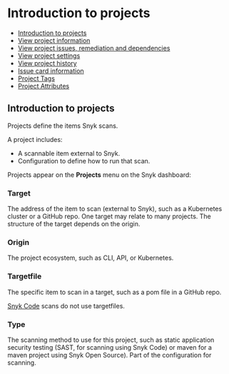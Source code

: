 # Introduction to projects

* [ Introduction to projects](https://github.com/snyk/user-docs/tree/75cbddc84902693171786610d68edd1dc502bd55/hc/en-us/articles/360019058297-Introduction-to-projects/README.md)
* [ View project information](https://github.com/snyk/user-docs/tree/75cbddc84902693171786610d68edd1dc502bd55/hc/en-us/articles/360011450838-View-project-information/README.md)
* [ View project issues, remediation and dependencies](https://github.com/snyk/user-docs/tree/75cbddc84902693171786610d68edd1dc502bd55/hc/en-us/articles/360016910877-View-project-issues-remediation-and-dependencies/README.md)
* [ View project settings](https://github.com/snyk/user-docs/tree/75cbddc84902693171786610d68edd1dc502bd55/hc/en-us/articles/360017002718-View-project-settings/README.md)
* [ View project history](https://github.com/snyk/user-docs/tree/75cbddc84902693171786610d68edd1dc502bd55/hc/en-us/articles/360016910977-View-project-history/README.md)
* [ Issue card information](https://github.com/snyk/user-docs/tree/75cbddc84902693171786610d68edd1dc502bd55/hc/en-us/articles/360018049037-Issue-card-information/README.md)
* [ Project Tags](https://github.com/snyk/user-docs/tree/75cbddc84902693171786610d68edd1dc502bd55/hc/en-us/articles/360013865038-Project-Tags/README.md)
* [ Project Attributes](https://github.com/snyk/user-docs/tree/75cbddc84902693171786610d68edd1dc502bd55/hc/en-us/articles/360012703537-Project-Attributes/README.md)

## Introduction to projects

Projects define the items Snyk scans.

A project includes:

* A scannable item external to Snyk.
* Configuration to define how to run that scan.

Projects appear on the **Projects** menu on the Snyk dashboard:

### Target

The address of the item to scan \(external to Snyk\), such as a Kubernetes cluster or a GitHub repo. One target may relate to many projects. The structure of the target depends on the origin.

### Origin

The project ecosystem, such as CLI, API, or Kubernetes.

### Targetfile

The specific item to scan in a target, such as a pom file in a GitHub repo.

[Snyk Code](https://support.snyk.io/hc/en-us/categories/360003257537-Snyk-Code) scans do not use targetfiles.

### Type

The scanning method to use for this project, such as static application security testing \(SAST, for scanning using Snyk Code\) or maven for a maven project using Snyk Open Source\). Part of the configuration for scanning.


